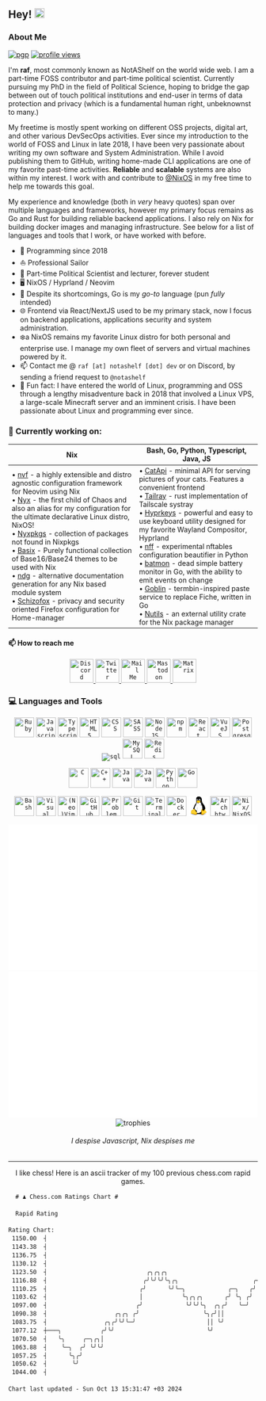 ## Hey! <img src="../assets/Hi.gif" width="20px" height="20px">

### About Me

<!-- Those don't have to be in-line. Glad to have learned that -->

[![pgp](https://img.shields.io/badge/pgp-0x39A004E33E353746-313131?style=flat&labelColor=545454&color=313131)](https://github.com/notashelf.gpg)
[![profile views](https://komarev.com/ghpvc/?username=notashelf&style=flat&color=313131&label=views)](https://github.com/notashelf)

[@NixOS]: https://github.com/NixOS

I'm **raf**, most commonly known as NotAShelf on the world wide web. I am a
part-time FOSS contributor and part-time political scientist. Currently pursuing
my PhD in the field of Political Science, hoping to bridge the gap between out
of touch political institutions and end-user in terms of data protection and
privacy (which is a fundamental human right, unbeknownst to many.)

My freetime is mostly spent working on different OSS projects, digital art, and
other various DevSecOps activities. Ever since my introduction to the world of
FOSS and Linux in late 2018, I have been very passionate about writing my own
software and System Administration. While I avoid publishing them to GitHub,
writing home-made CLI applications are one of my favorite past-time activities.
**Reliable** and **scalable** systems are also within my interest. I work with
and contribute to [@NixOS] in my free time to help me towards this goal.

My experience and knowledge (both in *very* heavy quotes) span over multiple
languages and frameworks, however my primary focus remains as Go and Rust for
building reliable backend applications. I also rely on Nix for building docker
images and managing infrastructure. See below for a list of languages and tools
that I work, or have worked with before.


<!-- The "overrated" section every bio really needs -->

- 📅 Programming since 2018
- ⛵ Professional Sailor
- 🏫 Part-time Political Scientist and lecturer, forever student
- 🖥️ NixOS / Hyprland / Neovim
- 👨 Despite its shortcomings, Go is my _go-to_ language (pun _fully_ intended)
- 🌐 Frontend via React/NextJS used to be my primary stack, now I focus on
  backend applications, applications security and system administration.
- ❄️a NixOS remains my favorite Linux distro for both personal and enterprise
  use. I manage my own fleet of servers and virtual machines powered by it.
- 📫 Contact me @ `raf [at] notashelf [dot] dev` or on Discord, by sending a
  friend request to `@notashelf`
- 🎲 Fun fact: I have entered the world of Linux, programming and OSS through a
  lengthy misadventure back in 2018 that involved a Linux VPS, a large-scale
  Minecraft server and an imminent crisis. I have been passionate about Linux
  and programming ever since.

### 🔭 Currently working on:

<!-- Projects Section
    the placeholder below is replaced by the rating-chart.yml workflow
    
    XXX: I should probably give it its own workflow...
-->

| **Nix** | **Bash, Go, Python, Typescript, Java, JS** |
| --- | --- |
| • [nvf](https://github.com/notashelf/nvf) - a highly extensible and distro agnostic configuration framework for Neovim using Nix<br>• [Nyx](https://github.com/notashelf/nyx) - the first child of Chaos and also an alias for my configuration for the ultimate declarative Linux distro, NixOS!<br>• [Nyxpkgs](https://github.com/notashelf/nyxexprs) - collection of packages not found in Nixpkgs<br>• [Basix](https://github.com/NotAShelf/Basix) - Purely functional collection of Base16/Base24 themes to be used with Nix<br>• [ndg](https://github.com/feel-co/ndg) - alternative documentation generation for any Nix based module system<br>• [Schizofox](https://github.com/schizofox/schizofox) - privacy and security oriented Firefox configuration for Home-manager | • [CatApi](https://github.com/notashelf/catApi) - minimal API for serving pictures of your cats. Features a convenient frontend<br>• [Tailray](https://github.com/notashelf/Tailray) - rust implementation of Tailscale systray<br>• [Hyprkeys](https://github.com/hyprland-community/Hyprkeys) - powerful and easy to use keyboard utility designed for my favorite Wayland Compositor, Hyprland<br>• [nff](https://github.com/notashelf/nff) - experimental nftables configuration beautifier in Python<br>• [batmon](https://github.com/notashelf/batmon) - dead simple battery monitor in Go, with the ability to emit events on change<br>• [Goblin](https://github.com/notashelf/goblin) - termbin-inspired paste service to replace Fiche, written in Go<br>• [Nutils](https://github.com/notashelf/nutils) - an external utility crate for the Nix package manager |

<!-- End Projects Section -->

#### 📫 How to reach me

<p align="center">
 <a href="https://discord.com/users/419880181101232129">
   <code><img title="Discord" src="../main/.github/assets/icons/discord.svg" width="48" height="48"></code>
 </a>
 <a alt="https://twitter.com/NotAShelf" href="https://twitter.com/NotAShelf">
   <code><img title="Twitter" src="../main/.github/assets/icons/twitter.svg" width="48" height="48"></code>
 </a>
 <a alt="mailto:me@notashelf.dev" href="mailto:me@notashelf.dev">
   <code><img title="Mail Me" src="../main/.github/assets/icons/gmail.svg" width="48" height="48"></code>
 </a>
 <a alt="https://social.notashelf.dev/@raf" href="https://social.notashelf.dev/@raf">
   <code><img title="Mastodon" src="../main/.github/assets/icons/mastodon.svg" width="48" height="48"></code>
 </a>
 <a alt="https://matrix.to/#/@raf:notashelf.dev" href="https://matrix.to/#/@raf:notashelf.dev">
   <code><img title="Matrix" src="../main/.github/assets/icons/matrix.svg" width="48" height="48"></code>
 </a>
</p>

### 💻 Languages and Tools

<p align="center">
  <code><img title="Ruby" height="40" width="40" src="../main/.github/assets/icons/ruby.png"></code>
  <code><img title="Javascript" height="40" width="40" src="../main/.github/assets/icons/Javascript.png"></code>
  <code><img title="Typescript" height="40" width="40" src="../main/.github/assets/icons/typescript.png"></code>
  <code><img title="HTML5" height="40" width="40" src="../main/.github/assets/icons/html5.svg"></code>
  <code><img title="CSS" height="40" width="40" src="../main/.github/assets/icons/css.svg"></code>
  <code><img title="SASS" height="40" width="40" src="../main/.github/assets/icons/sass.svg"></code>
  <code><img title="NodeJS" height="40" width="40" src="../main/.github/assets/icons/nodejs.png"></code>
  <code><img title="npm" height="40" width="40" src="../main/.github/assets/icons/npm.svg"></code>
  <code><img title="React" height="40" width="40" src="../main/.github/assets/icons/react-original-wordmark.svg"></code>
  <code><img title="VueJS" height="40" width="40" src="../main/.github/assets/icons/vuejs-original-wordmark.svg"></code>
  <code><img title="Postgresql" height="40" width="40" src="../main/.github/assets/icons/postgresql.png"></code>
  <code><img title="SQL" height="40" width="40" src="../main/.github/assets/icons/sql.png" alt="sql"></code>
  <code><img title="MySQL" height="40" width="40" src="../main/.github/assets/icons/mysql.svg"></code>
  <code><img title="Redis" height="40" width="40" src="../main/.github/assets/icons/redis.png"></code>
</p>
<p align="center">
  <code><img title="C" height="40" width="40" src="../main/.github/assets/icons/c.svg"></code>
  <code><img title="C++" height="40" width="40"  src="../main/.github/assets/icons/cpp.svg"></code>
  <code><img title="Java" height="40" width="40" src="../main/.github/assets/icons/java.png"></code>
  <code><img title="Java" height="40" width="40" src="../main/.github/assets/icons/kotlin.png"></code>
  <code><img title="Python" height="40" width="40" src="../main/.github/assets/icons/python-original.svg"></code>
  <code><img title="Go" height="40" width="40" src="../main/.github/assets/icons/go.png"></code>
</p>

<p align="center">
  <code><img title="Bash" height="40" width="40" src="../main/.github/assets/icons/bash.png"></code>
  <code><img title="Visual Studio Code" height="40" width="40" src="../main/.github/assets/icons/vscode.png"></code>
  <code><img title="(Neo)Vim" height="40" width="40" src="../main/.github/assets/icons/vim.png" href="https://github.com/notashelf/neovim-flake"></code>
  <code><img title="GitHub" height="40" width="40" src="../main/.github/assets/icons/github.svg"></code>
  <code><img title="Problem Solving" height="40" width="40" src="../main/.github/assets/icons/problemSolving.png"></code>
  <code><img title="Git" height="40" width="40" src="../main/.github/assets/icons/git-original.svg"></code>
  <code><img title="Terminal" height="40" width="40" src="../main/.github/assets/icons/terminal.png"></code>
  <code><img title="Docker" height="40" width="40" src="../main/.github/assets/icons/docker.png"></code>
  <code><img title="Linux" height="40" width="40" src="https://raw.githubusercontent.com/devicons/devicon/master/icons/linux/linux-original.svg"></code>
  <code><img title="Arch btw" height="40" width="40" src="../main/.github/assets/icons/arch.svg" href="https://aur.archlinux.org/account/notashelf"></code>
  <code><img title="Nix/NixOS" height="40" width="40" src="../main/.github/assets/icons/nix-snowflake.svg" href="https://github.com/notashelf/nyx"></code>
</p>

<p align="center">
   <img title="overview" src="https://github.com/NotAShelf/NotAShelf/blob/output/generated/overview.svg">
   <img title="languages" src="https://github.com/NotAShelf/NotAShelf/blob/output/generated/languages.svg">
   <img title="trophies" src="https://github-profile-trophy.vercel.app/?username=NotAShelf&theme=onedark&no-frame=false&row=1&&margin-w=20&no-bg=true">
</p>

<h6 align="center">I despise Javascript, Nix despises me</h6>

---

<p align="center">I like chess! Here is an ascii tracker of my 100 previous chess.com rapid games.</p>

```txt
  # ♟︎ Chess.com Ratings Chart #

  Rapid Rating

Rating Chart:
 1150.00  ┤                                                                        ╭╮
 1143.38  ┤                                                                        │╰╮╭╮          ╭╮  ╭╮╭╮╭╮
 1136.75  ┤                                                                       ╭╯ ╰╯╰╮        ╭╯╰╮╭╯╰╯╰╯│
 1130.12  ┤                                                                      ╭╯     │        │  ││     ╰╮╭
 1123.50  ┤                            ╭╮╭╮╭╮                                   ╭╯      ╰╮      ╭╯  ╰╯      ││
 1116.88  ┤                           ╭╯╰╯╰╯╰╮╭╮                     ╭╮        ╭╯        ╰╮    ╭╯           ╰╯
 1110.25  ┤                          ╭╯      ╰╯╰─╮            ╭─╮   ╭╯╰╮      ╭╯          ╰╮╭╮╭╯
 1103.62  ┤                          │           ╰╮╭╮╭╮      ╭╯ ╰╮ ╭╯  ╰╮    ╭╯            ╰╯╰╯
 1097.00  ┤                         ╭╯            ╰╯╰╯╰╮  ╭╮╭╯   ╰─╯    │   ╭╯
 1090.38  ┤                   ╭╮╭╮ ╭╯                  ╰╮╭╯││           ╰╮  │
 1083.75  ┤                ╭╮╭╯╰╯╰─╯                    ││ ╰╯            ╰╮╭╯
 1077.12  ┼───╮           ╭╯╰╯                          ╰╯                ╰╯
 1070.50  ┤   ╰╮     ╭─╮╭╮│
 1063.88  ┤    ╰─╮  ╭╯ ╰╯╰╯
 1057.25  ┤      ╰╮╭╯
 1050.62  ┤       ╰╯
 1044.00  ┤

Chart last updated - Sun Oct 13 15:31:47 +03 2024
```

